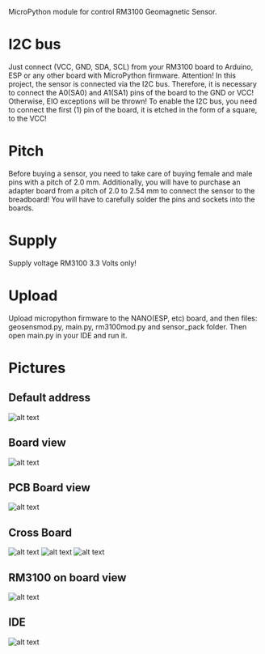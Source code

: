 MicroPython module for control RM3100 Geomagnetic Sensor.

# I2C bus
Just connect (VCC, GND, SDA, SCL) from your RM3100 board to Arduino, ESP or any other board with MicroPython firmware.
Attention! In this project, the sensor is connected via the I2C bus. Therefore, it is necessary to connect the A0(SA0) and A1(SA1) pins of the board to the GND or VCC! Otherwise, EIO exceptions will be thrown!
To enable the I2C bus, you need to connect the first (1) pin of the board, it is etched in the form of a square, to the VCC!

# Pitch
Before buying a sensor, you need to take care of buying female and male pins with a pitch of 2.0 mm. Additionally, you will have to purchase an adapter board from a pitch of 2.0 to 2.54 mm to connect the sensor to the breadboard!
You will have to carefully solder the pins and sockets into the boards.

# Supply
Supply voltage RM3100 3.3 Volts only!

# Upload
Upload micropython firmware to the NANO(ESP, etc) board, and then files: geosensmod.py, main.py, rm3100mod.py and sensor_pack folder. 
Then open main.py in your IDE and run it.

# Pictures
## Default address
![alt text](https://github.com/octaprog7/RM3100/blob/master/pic/default_address.png)
## Board view
![alt text](https://github.com/octaprog7/RM3100/blob/master/pic/main_view.png)
## PCB Board view
![alt text](https://github.com/octaprog7/RM3100/blob/master/pic/pcb_view.png)
## Cross Board
![alt text](https://github.com/octaprog7/RM3100/blob/master/pic/cross_board_1.jpg)
![alt text](https://github.com/octaprog7/RM3100/blob/master/pic/cross_board_2.jpg)
![alt text](https://github.com/octaprog7/RM3100/blob/master/pic/cross_board_3.jpg)
## RM3100 on board view
![alt text](https://github.com/octaprog7/RM3100/blob/master/pic/rm3100_on_bb.jpg)
## IDE
![alt text](https://github.com/octaprog7/RM3100/blob/master/pic/ide_3100.png)
